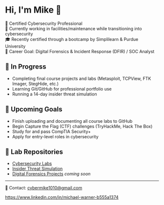 # Hi, I'm Mike 👋

🔐 Certified Cybersecurity Professional  
🧹 Currently working in facilities/maintenance while transitioning into cybersecurity  
🎓 Recently certified through a bootcamp by Simplilearn & Purdue University  
🎯 Career Goal: Digital Forensics & Incident Response (DFIR) / SOC Analyst  

## 🚧 In Progress
- Completing final course projects and labs (Metasploit, TCPView, FTK Imager, StegHide, etc.)
- Learning Git/GitHub for professional portfolio use
- Running a 14-day insider threat simulation

## 🎯 Upcoming Goals
- Finish uploading and documenting all course labs to GitHub  
- Begin Capture the Flag (CTF) challenges (TryHackMe, Hack The Box)  
- Study for and pass CompTIA Security+  
- Apply for entry-level roles in cybersecurity  

## 📂 Lab Repositories
- [Cybersecurity Labs](https://github.com/purpleteam-mike/Practice-Labs)
- [Insider Threat Simulation](https://github.com/purpleteam-mike/insider-threat-simulation-and-proposal/tree/main)
- [Digital Forensics Projects](https://github.com/purpleteam-mike/digital-forensics-labs)  *coming soon*

---

📧 Contact: cybermike1010@gmail.com

https://www.linkedin.com/in/michael-warner-b555a1374

<!--
**purpleteam-mike/purpleteam-mike** is a ✨ _special_ ✨ repository because its `README.md` (this file) appears on your GitHub profile.

Here are some ideas to get you started:

- 🔭 I’m currently working on ...
- 🌱 I’m currently learning ...
- 👯 I’m looking to collaborate on ...
- 🤔 I’m looking for help with ...
- 💬 Ask me about ...
- 📫 How to reach me: ...
- 😄 Pronouns: ...
- ⚡ Fun fact: ...
-->
